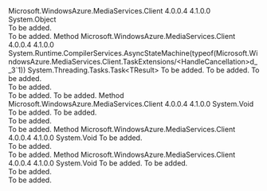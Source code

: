 <Type Name="TaskExtensions" FullName="Microsoft.WindowsAzure.MediaServices.Client.TaskExtensions">
  <TypeSignature Language="C#" Value="public static class TaskExtensions" />
  <TypeSignature Language="ILAsm" Value=".class public auto ansi abstract sealed beforefieldinit TaskExtensions extends System.Object" />
  <TypeSignature Language="DocId" Value="T:Microsoft.WindowsAzure.MediaServices.Client.TaskExtensions" />
  <TypeSignature Language="VB.NET" Value="Public Module TaskExtensions" />
  <TypeSignature Language="F#" Value="type TaskExtensions = class" />
  <AssemblyInfo>
    <AssemblyName>Microsoft.WindowsAzure.MediaServices.Client</AssemblyName>
    <AssemblyVersion>4.0.0.4</AssemblyVersion>
    <AssemblyVersion>4.1.0.0</AssemblyVersion>
  </AssemblyInfo>
  <Base>
    <BaseTypeName>System.Object</BaseTypeName>
  </Base>
  <Interfaces />
  <Docs>
    <summary>To be added.</summary>
    <remarks>To be added.</remarks>
  </Docs>
  <Members>
    <Member MemberName="HandleCancellation&lt;TResult&gt;">
      <MemberSignature Language="C#" Value="public static System.Threading.Tasks.Task&lt;TResult&gt; HandleCancellation&lt;TResult&gt; (this System.Threading.Tasks.Task&lt;TResult&gt; asyncTask, System.Threading.CancellationToken cancellationToken);" />
      <MemberSignature Language="ILAsm" Value=".method public static hidebysig class System.Threading.Tasks.Task`1&lt;!!TResult&gt; HandleCancellation&lt;TResult&gt;(class System.Threading.Tasks.Task`1&lt;!!TResult&gt; asyncTask, valuetype System.Threading.CancellationToken cancellationToken) cil managed" />
      <MemberSignature Language="DocId" Value="M:Microsoft.WindowsAzure.MediaServices.Client.TaskExtensions.HandleCancellation``1(System.Threading.Tasks.Task{``0},System.Threading.CancellationToken)" />
      <MemberSignature Language="F#" Value="static member HandleCancellation : System.Threading.Tasks.Task&lt;'Result&gt; * System.Threading.CancellationToken -&gt; System.Threading.Tasks.Task&lt;'Result&gt;" Usage="Microsoft.WindowsAzure.MediaServices.Client.TaskExtensions.HandleCancellation (asyncTask, cancellationToken)" />
      <MemberType>Method</MemberType>
      <AssemblyInfo>
        <AssemblyName>Microsoft.WindowsAzure.MediaServices.Client</AssemblyName>
        <AssemblyVersion>4.0.0.4</AssemblyVersion>
        <AssemblyVersion>4.1.0.0</AssemblyVersion>
      </AssemblyInfo>
      <Attributes>
        <Attribute>
          <AttributeName>System.Runtime.CompilerServices.AsyncStateMachine(typeof(Microsoft.WindowsAzure.MediaServices.Client.TaskExtensions/&lt;HandleCancellation&gt;d__3`1))</AttributeName>
        </Attribute>
      </Attributes>
      <ReturnValue>
        <ReturnType>System.Threading.Tasks.Task&lt;TResult&gt;</ReturnType>
      </ReturnValue>
      <TypeParameters>
        <TypeParameter Name="TResult" />
      </TypeParameters>
      <Parameters>
        <Parameter Name="asyncTask" Type="System.Threading.Tasks.Task&lt;TResult&gt;" RefType="this" />
        <Parameter Name="cancellationToken" Type="System.Threading.CancellationToken" />
      </Parameters>
      <Docs>
        <typeparam name="TResult">To be added.</typeparam>
        <param name="asyncTask">To be added.</param>
        <param name="cancellationToken">To be added.</param>
        <summary>To be added.</summary>
        <returns>To be added.</returns>
        <remarks>To be added.</remarks>
      </Docs>
    </Member>
    <Member MemberName="ThrowIfCancellationRequested">
      <MemberSignature Language="C#" Value="public static void ThrowIfCancellationRequested (this System.Threading.CancellationToken cancellationToken, Action cancelledCallback);" />
      <MemberSignature Language="ILAsm" Value=".method public static hidebysig void ThrowIfCancellationRequested(valuetype System.Threading.CancellationToken cancellationToken, class System.Action cancelledCallback) cil managed" />
      <MemberSignature Language="DocId" Value="M:Microsoft.WindowsAzure.MediaServices.Client.TaskExtensions.ThrowIfCancellationRequested(System.Threading.CancellationToken,System.Action)" />
      <MemberSignature Language="F#" Value="static member ThrowIfCancellationRequested : System.Threading.CancellationToken * Action -&gt; unit" Usage="Microsoft.WindowsAzure.MediaServices.Client.TaskExtensions.ThrowIfCancellationRequested (cancellationToken, cancelledCallback)" />
      <MemberType>Method</MemberType>
      <AssemblyInfo>
        <AssemblyName>Microsoft.WindowsAzure.MediaServices.Client</AssemblyName>
        <AssemblyVersion>4.0.0.4</AssemblyVersion>
        <AssemblyVersion>4.1.0.0</AssemblyVersion>
      </AssemblyInfo>
      <ReturnValue>
        <ReturnType>System.Void</ReturnType>
      </ReturnValue>
      <Parameters>
        <Parameter Name="cancellationToken" Type="System.Threading.CancellationToken" RefType="this" />
        <Parameter Name="cancelledCallback" Type="System.Action" />
      </Parameters>
      <Docs>
        <param name="cancellationToken">To be added.</param>
        <param name="cancelledCallback">To be added.</param>
        <summary>To be added.</summary>
        <remarks>To be added.</remarks>
      </Docs>
    </Member>
    <Member MemberName="ThrowIfFaulted">
      <MemberSignature Language="C#" Value="public static void ThrowIfFaulted (this System.Threading.Tasks.Task task);" />
      <MemberSignature Language="ILAsm" Value=".method public static hidebysig void ThrowIfFaulted(class System.Threading.Tasks.Task task) cil managed" />
      <MemberSignature Language="DocId" Value="M:Microsoft.WindowsAzure.MediaServices.Client.TaskExtensions.ThrowIfFaulted(System.Threading.Tasks.Task)" />
      <MemberSignature Language="F#" Value="static member ThrowIfFaulted : System.Threading.Tasks.Task -&gt; unit" Usage="Microsoft.WindowsAzure.MediaServices.Client.TaskExtensions.ThrowIfFaulted task" />
      <MemberType>Method</MemberType>
      <AssemblyInfo>
        <AssemblyName>Microsoft.WindowsAzure.MediaServices.Client</AssemblyName>
        <AssemblyVersion>4.0.0.4</AssemblyVersion>
        <AssemblyVersion>4.1.0.0</AssemblyVersion>
      </AssemblyInfo>
      <ReturnValue>
        <ReturnType>System.Void</ReturnType>
      </ReturnValue>
      <Parameters>
        <Parameter Name="task" Type="System.Threading.Tasks.Task" RefType="this" />
      </Parameters>
      <Docs>
        <param name="task">To be added.</param>
        <summary>To be added.</summary>
        <remarks>To be added.</remarks>
      </Docs>
    </Member>
    <Member MemberName="ThrowIfFaulted">
      <MemberSignature Language="C#" Value="public static void ThrowIfFaulted (this System.Threading.Tasks.Task task, Action faultedCallback);" />
      <MemberSignature Language="ILAsm" Value=".method public static hidebysig void ThrowIfFaulted(class System.Threading.Tasks.Task task, class System.Action faultedCallback) cil managed" />
      <MemberSignature Language="DocId" Value="M:Microsoft.WindowsAzure.MediaServices.Client.TaskExtensions.ThrowIfFaulted(System.Threading.Tasks.Task,System.Action)" />
      <MemberSignature Language="F#" Value="static member ThrowIfFaulted : System.Threading.Tasks.Task * Action -&gt; unit" Usage="Microsoft.WindowsAzure.MediaServices.Client.TaskExtensions.ThrowIfFaulted (task, faultedCallback)" />
      <MemberType>Method</MemberType>
      <AssemblyInfo>
        <AssemblyName>Microsoft.WindowsAzure.MediaServices.Client</AssemblyName>
        <AssemblyVersion>4.0.0.4</AssemblyVersion>
        <AssemblyVersion>4.1.0.0</AssemblyVersion>
      </AssemblyInfo>
      <ReturnValue>
        <ReturnType>System.Void</ReturnType>
      </ReturnValue>
      <Parameters>
        <Parameter Name="task" Type="System.Threading.Tasks.Task" RefType="this" />
        <Parameter Name="faultedCallback" Type="System.Action" />
      </Parameters>
      <Docs>
        <param name="task">To be added.</param>
        <param name="faultedCallback">To be added.</param>
        <summary>To be added.</summary>
        <remarks>To be added.</remarks>
      </Docs>
    </Member>
  </Members>
</Type>